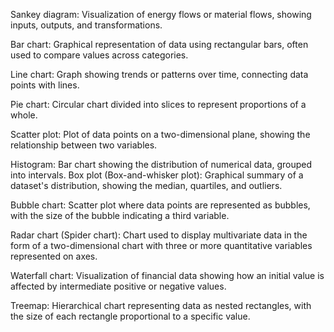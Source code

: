 Sankey diagram: Visualization of energy flows or material flows, showing inputs, outputs, and transformations.

Bar chart: Graphical representation of data using rectangular bars, often used to compare values across categories.

Line chart: Graph showing trends or patterns over time, connecting data points with lines.

Pie chart: Circular chart divided into slices to represent proportions of a whole.

Scatter plot: Plot of data points on a two-dimensional plane, showing the relationship between two variables.

Histogram: Bar chart showing the distribution of numerical data, grouped into intervals.
Box plot (Box-and-whisker plot): Graphical summary of a dataset's distribution, showing the median, quartiles, and outliers.

Bubble chart: Scatter plot where data points are represented as bubbles, with the size of the bubble indicating a third variable.

Radar chart (Spider chart): Chart used to display multivariate data in the form of a two-dimensional chart with three or more quantitative variables represented on axes.

Waterfall chart: Visualization of financial data showing how an initial value is affected by intermediate positive or negative values.

Treemap: Hierarchical chart representing data as nested rectangles, with the size of each rectangle proportional to a specific value.
